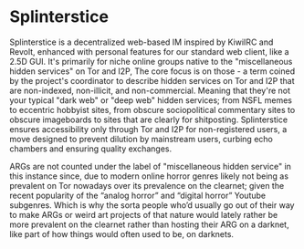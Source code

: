 # Splinterstice

Splinterstice is a decentralized web-based IM inspired by KiwiIRC and Revolt, enhanced with personal features for our standard web client, like a 2.5D GUI. It's primarily for niche online groups native to the "miscellaneous hidden services" on Tor and I2P, The core focus is on those - a term coined by the project's coordinator to describe hidden services on Tor and I2P that are non-indexed, non-illicit, and non-commercial. Meaning that they're not your typical "dark web" or "deep web" hidden services; from NSFL memes to eccentric hobbyist sites, from obscure sociopolitical commentary sites to obscure imageboards to sites that are clearly for shitposting. Splinterstice ensures accessibility only through Tor and I2P for non-registered users, a move designed to prevent dilution by mainstream users, curbing echo chambers and ensuring quality exchanges.

ARGs are not counted under the label of "miscellaneous hidden service" in this instance since, due to modern online horror genres likely not being as prevalent on Tor nowadays over its prevalence on the clearnet; given the recent popularity of the “analog horror” and “digital horror” Youtube subgenres. Which is why the sorta people who’d usually go out of their way to make ARGs or weird art projects of that nature would lately rather be more prevalent on the clearnet rather than hosting their ARG on a darknet, like part of how things would often used to be, on darknets.
